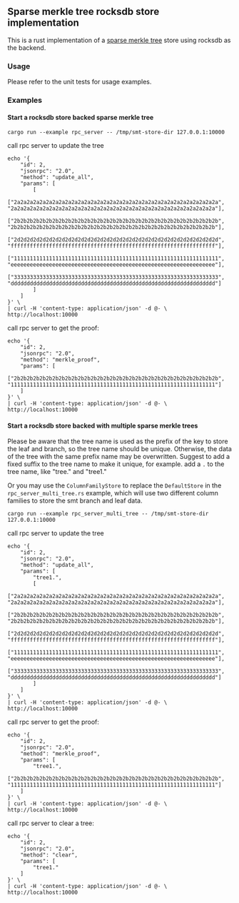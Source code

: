 ## Sparse merkle tree rocksdb store implementation
This is a rust implementation of a [sparse merkle tree](https://github.com/nervosnetwork/sparse-merkle-tree) store using rocksdb as the backend.

### Usage
Please refer to the unit tests for usage examples.

### Examples

#### Start a rocksdb store backed sparse merkle tree

```
cargo run --example rpc_server -- /tmp/smt-store-dir 127.0.0.1:10000
```

call rpc server to update the tree
```
echo '{
    "id": 2,
    "jsonrpc": "2.0",
    "method": "update_all",
    "params": [
        [
            ["2a2a2a2a2a2a2a2a2a2a2a2a2a2a2a2a2a2a2a2a2a2a2a2a2a2a2a2a2a2a2a2a", "2a2a2a2a2a2a2a2a2a2a2a2a2a2a2a2a2a2a2a2a2a2a2a2a2a2a2a2a2a2a2a2a"],
            ["2b2b2b2b2b2b2b2b2b2b2b2b2b2b2b2b2b2b2b2b2b2b2b2b2b2b2b2b2b2b2b2b", "2b2b2b2b2b2b2b2b2b2b2b2b2b2b2b2b2b2b2b2b2b2b2b2b2b2b2b2b2b2b2b2b"],
            ["2d2d2d2d2d2d2d2d2d2d2d2d2d2d2d2d2d2d2d2d2d2d2d2d2d2d2d2d2d2d2d2d", "ffffffffffffffffffffffffffffffffffffffffffffffffffffffffffffffff"],
            ["1111111111111111111111111111111111111111111111111111111111111111", "eeeeeeeeeeeeeeeeeeeeeeeeeeeeeeeeeeeeeeeeeeeeeeeeeeeeeeeeeeeeeeee"],
            ["3333333333333333333333333333333333333333333333333333333333333333", "dddddddddddddddddddddddddddddddddddddddddddddddddddddddddddddddd"]
        ]
    ]
}' \
| curl -H 'content-type: application/json' -d @- \
http://localhost:10000
```

call rpc server to get the proof:
```
echo '{
    "id": 2,
    "jsonrpc": "2.0",
    "method": "merkle_proof",
    "params": [
        ["2b2b2b2b2b2b2b2b2b2b2b2b2b2b2b2b2b2b2b2b2b2b2b2b2b2b2b2b2b2b2b2b", "1111111111111111111111111111111111111111111111111111111111111111"]
    ]
}' \
| curl -H 'content-type: application/json' -d @- \
http://localhost:10000
```

#### Start a rocksdb store backed with multiple sparse merkle trees

Please be aware that the tree name is used as the prefix of the key to store the leaf and branch, so the tree name should be unique. Otherwise, the data of the tree with the same prefix name may be overwritten. Suggest to add a fixed suffix to the tree name to make it unique, for example. add a `.` to the tree name, like "tree." and "tree1."

Or you may use the `ColumnFamilyStore` to replace the `DefaultStore` in the `rpc_server_multi_tree.rs` example, which will use two different column families to store the smt branch and leaf data.

```
cargo run --example rpc_server_multi_tree -- /tmp/smt-store-dir 127.0.0.1:10000
```

call rpc server to update the tree
```
echo '{
    "id": 2,
    "jsonrpc": "2.0",
    "method": "update_all",
    "params": [
        "tree1.",
        [
            ["2a2a2a2a2a2a2a2a2a2a2a2a2a2a2a2a2a2a2a2a2a2a2a2a2a2a2a2a2a2a2a2a", "2a2a2a2a2a2a2a2a2a2a2a2a2a2a2a2a2a2a2a2a2a2a2a2a2a2a2a2a2a2a2a2a"],
            ["2b2b2b2b2b2b2b2b2b2b2b2b2b2b2b2b2b2b2b2b2b2b2b2b2b2b2b2b2b2b2b2b", "2b2b2b2b2b2b2b2b2b2b2b2b2b2b2b2b2b2b2b2b2b2b2b2b2b2b2b2b2b2b2b2b"],
            ["2d2d2d2d2d2d2d2d2d2d2d2d2d2d2d2d2d2d2d2d2d2d2d2d2d2d2d2d2d2d2d2d", "ffffffffffffffffffffffffffffffffffffffffffffffffffffffffffffffff"],
            ["1111111111111111111111111111111111111111111111111111111111111111", "eeeeeeeeeeeeeeeeeeeeeeeeeeeeeeeeeeeeeeeeeeeeeeeeeeeeeeeeeeeeeeee"],
            ["3333333333333333333333333333333333333333333333333333333333333333", "dddddddddddddddddddddddddddddddddddddddddddddddddddddddddddddddd"]
        ]
    ]
}' \
| curl -H 'content-type: application/json' -d @- \
http://localhost:10000
```

call rpc server to get the proof:
```
echo '{
    "id": 2,
    "jsonrpc": "2.0",
    "method": "merkle_proof",
    "params": [
        "tree1.",
        ["2b2b2b2b2b2b2b2b2b2b2b2b2b2b2b2b2b2b2b2b2b2b2b2b2b2b2b2b2b2b2b2b", "1111111111111111111111111111111111111111111111111111111111111111"]
    ]
}' \
| curl -H 'content-type: application/json' -d @- \
http://localhost:10000
```

call rpc server to clear a tree:
```
echo '{
    "id": 2,
    "jsonrpc": "2.0",
    "method": "clear",
    "params": [
        "tree1."
    ]
}' \
| curl -H 'content-type: application/json' -d @- \
http://localhost:10000
```
